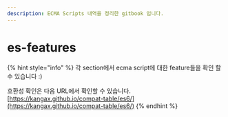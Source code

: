 ```yaml
---
description: ECMA Scripts 내역을 정리한 gitbook 입니다.
---
```


# es-features

{% hint style="info" %}
각 section에서 ecma script에 대한 feature들을 확인 할 수 있습니다 :\) 

호환성 확인은 다음 URL에서 확인할 수 있습니다. [https://kangax.github.io/compat-table/es6/](https://kangax.github.io/compat-table/es6/)
{% endhint %}


